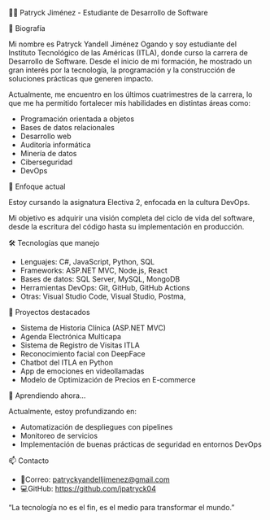👨‍💻 Patryck Jiménez - Estudiante de Desarrollo de Software

📌 Biografía

Mi nombre es Patryck Yandell Jiménez Ogando y soy estudiante del Instituto Tecnológico de las Américas (ITLA), donde curso la carrera de Desarrollo de Software. Desde el inicio de mi formación, he mostrado un gran interés por la tecnología, la programación y la construcción de soluciones prácticas que generen impacto.

Actualmente, me encuentro en los últimos cuatrimestres de la carrera, lo que me ha permitido fortalecer mis habilidades en distintas áreas como:

- Programación orientada a objetos
- Bases de datos relacionales
- Desarrollo web
- Auditoría informática
- Minería de datos
- Ciberseguridad
- DevOps

🎯 Enfoque actual

Estoy cursando la asignatura Electiva 2, enfocada en la cultura DevOps.

Mi objetivo es adquirir una visión completa del ciclo de vida del software, desde la escritura del código hasta su implementación en producción.


🛠️ Tecnologías que manejo

- Lenguajes: C#, JavaScript, Python, SQL
- Frameworks: ASP.NET MVC, Node.js, React
- Bases de datos: SQL Server, MySQL, MongoDB
- Herramientas DevOps: Git, GitHub, GitHub Actions
- Otras:  Visual Studio Code, Visual Studio, Postma,


🚀 Proyectos destacados

- Sistema de Historia Clínica (ASP.NET MVC)
- Agenda Electrónica Multicapa
- Sistema de Registro de Visitas ITLA
- Reconocimiento facial con DeepFace
- Chatbot del ITLA en Python
- App de emociones en videollamadas
- Modelo de Optimización de Precios en E-commerce


🌱 Aprendiendo ahora...

Actualmente, estoy profundizando en:
- Automatización de despliegues con pipelines
- Monitoreo de servicios
- Implementación de buenas prácticas de seguridad en entornos DevOps



📫 Contacto

- 📧Correo: patryckyandelljimenez@gmail.com  
- 💻GitHub: https://github.com/jpatryck04



“La tecnología no es el fin, es el medio para transformar el mundo.”


